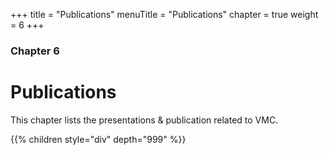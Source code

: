 +++
title = "Publications"
menuTitle = "Publications"
chapter = true
weight = 6
+++

### Chapter 6

# Publications

This chapter lists the presentations & publication related to VMC.

{{% children style="div" depth="999" %}}
